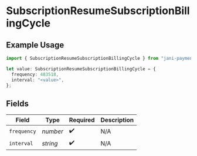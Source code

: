 # SubscriptionResumeSubscriptionBillingCycle

## Example Usage

```typescript
import { SubscriptionResumeSubscriptionBillingCycle } from "jani-payments/models/operations";

let value: SubscriptionResumeSubscriptionBillingCycle = {
  frequency: 483518,
  interval: "<value>",
};
```

## Fields

| Field              | Type               | Required           | Description        |
| ------------------ | ------------------ | ------------------ | ------------------ |
| `frequency`        | *number*           | :heavy_check_mark: | N/A                |
| `interval`         | *string*           | :heavy_check_mark: | N/A                |
